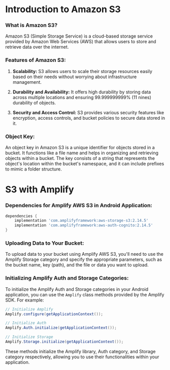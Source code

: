 # Introduction to Amazon S3

### What is Amazon S3?

Amazon S3 (Simple Storage Service) is a cloud-based storage service provided by Amazon Web Services (AWS) that allows users to store and retrieve data over the internet.

### Features of Amazon S3:

1. **Scalability:** S3 allows users to scale their storage resources easily based on their needs without worrying about infrastructure management.

2. **Durability and Availability:** It offers high durability by storing data across multiple locations and ensuring 99.999999999% (11 nines) durability of objects.

3. **Security and Access Control:** S3 provides various security features like encryption, access controls, and bucket policies to secure data stored in it.

### Object Key:

An object key in Amazon S3 is a unique identifier for objects stored in a bucket. It functions like a file name and helps in organizing and retrieving objects within a bucket. The key consists of a string that represents the object's location within the bucket's namespace, and it can include prefixes to mimic a folder structure.

# S3 with Amplify

### Dependencies for Amplify AWS S3 in Android Application:
```gradle
dependencies {
    implementation 'com.amplifyframework:aws-storage-s3:2.14.5'
    implementation 'com.amplifyframework:aws-auth-cognito:2.14.5'
}
```

### Uploading Data to Your Bucket:
To upload data to your bucket using Amplify AWS S3, you'll need to use the Amplify Storage category and specify the appropriate parameters, such as the bucket name, key (path), and the file or data you want to upload.

### Initializing Amplify Auth and Storage Categories:
To initialize the Amplify Auth and Storage categories in your Android application, you can use the `Amplify` class methods provided by the Amplify SDK. For example:

```java
// Initialize Amplify
Amplify.configure(getApplicationContext());

// Initialize Auth
Amplify.Auth.initialize(getApplicationContext());

// Initialize Storage
Amplify.Storage.initialize(getApplicationContext());
```

These methods initialize the Amplify library, Auth category, and Storage category respectively, allowing you to use their functionalities within your application.

